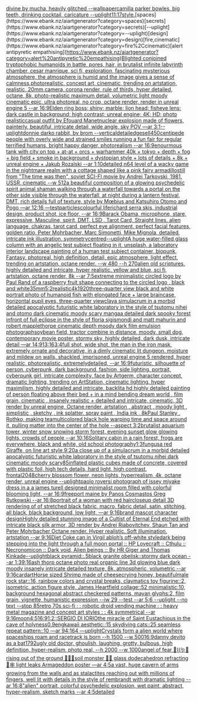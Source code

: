 [divine by mucha, heavily glitched --wallpaper](https://www.ebank.nz/aiartgenerator?category=divine%20by%20mucha%2C%20heavily%20glitched%20--wallpaper)[camilla parker bowles, big teeth, drinking cocktail, caricature --uplight](https://www.ebank.nz/aiartgenerator?category=camilla%20parker%20bowles%2C%20big%20teeth%2C%20drinking%20cocktail%2C%20caricature%20--uplight)[11:17](https://www.ebank.nz/aiartgenerator?category=11%3A17)[style.](https://www.ebank.nz/aiartgenerator?category=style.)[spaces](https://www.ebank.nz/aiartgenerator?category=spaces)[secrets](https://www.ebank.nz/aiartgenerator?category=secrets)[--uplight](https://www.ebank.nz/aiartgenerator?category=--uplight)[design](https://www.ebank.nz/aiartgenerator?category=design)[fire,cinematic](https://www.ebank.nz/aiartgenerator?category=fire%2Ccinematic)[alert antipyretic empathising](https://www.ebank.nz/aiartgenerator?category=alert%20antipyretic%20empathising)[Blighted conjoined tryptophobic humanoids in battle, pores, hair, in brutalist infinite labyrinth chamber, cesar manrique, sci fi, exploration, fascinating mysterious atmosphere, the atmosphere is humid and the image gives a sense of calmness,photorealistic, concept art, cinematic, trending on artstation, realistic, 20mm camera, corona render, rule of thirds, hyper detailed, octane, 8k, photo-realistic maximum detail, volumetric light moody cinematic epic, ultra photoreal, no crop,  octane render, render in unreal engine 5 --ar 16:9](https://www.ebank.nz/aiartgenerator?category=Blighted%20conjoined%20tryptophobic%20humanoids%20in%20battle%2C%20pores%2C%20hair%2C%20in%20brutalist%20infinite%20labyrinth%20chamber%2C%20cesar%20manrique%2C%20sci%20fi%2C%20exploration%2C%20fascinating%20mysterious%20atmosphere%2C%20the%20atmosphere%20is%20humid%20and%20the%20image%20gives%20a%20sense%20of%20calmness%2Cphotorealistic%2C%20concept%20art%2C%20cinematic%2C%20trending%20on%20artstation%2C%20realistic%2C%2020mm%20camera%2C%20corona%20render%2C%20rule%20of%20thirds%2C%20hyper%20detailed%2C%20octane%2C%208k%2C%20photo-realistic%20maximum%20detail%2C%20volumetric%20light%20moody%20cinematic%20epic%2C%20ultra%20photoreal%2C%20no%20crop%2C%20%20octane%20render%2C%20render%20in%20unreal%20engine%205%20--ar%2016%3A9)[Elden ring boss; shiny; marble; lion head; fisheye lens; dark castle in background; high contrast; unreal engine; 4K; HD; photo realistic](https://www.ebank.nz/aiartgenerator?category=Elden%20ring%20boss%3B%20shiny%3B%20marble%3B%20lion%20head%3B%20fisheye%20lens%3B%20dark%20castle%20in%20background%3B%20high%20contrast%3B%20unreal%20engine%3B%204K%3B%20HD%3B%20photo%20realistic)[casual outfit by Efouard Manet](https://www.ebank.nz/aiartgenerator?category=casual%20outfit%20by%20Efouard%20Manet)[nuclear explosion made of flowers, painterly, beautiful, intricate detail, wide angle, sky POV —ar 3:1](https://www.ebank.nz/aiartgenerator?category=nuclear%20explosion%20made%20of%20flowers%2C%20painterly%2C%20beautiful%2C%20intricate%20detail%2C%20wide%20angle%2C%20sky%20POV%20%E2%80%94ar%203%3A1)[--uplight](https://www.ebank.nz/aiartgenerator?category=--uplight)[donnie darko rabbit, by brom --vertical](https://www.ebank.nz/aiartgenerator?category=donnie%20darko%20rabbit%2C%20by%20brom%20--vertical)[detailed](https://www.ebank.nz/aiartgenerator?category=detailed)[gesell](https://www.ebank.nz/aiartgenerator?category=gesell)[450](https://www.ebank.nz/aiartgenerator?category=450)[centipede people with overly wide and strained smiles running a fun fair for regular terrified humans, bright happy danger, photorealism --ar 16:9](https://www.ebank.nz/aiartgenerator?category=centipede%20people%20with%20overly%20wide%20and%20strained%20smiles%20running%20a%20fun%20fair%20for%20regular%20terrified%20humans%2C%20bright%20happy%20danger%2C%20photorealism%20--ar%2016%3A9)[enourmous tank with city on top + at-at + orcs + warhammer 40k + tokyo + depth + fog + big field + smoke in background + dystopian style + lots of details + 8k + unreal engine + Jakub Rozalski --ar 1:10](https://www.ebank.nz/aiartgenerator?category=enourmous%20tank%20with%20city%20on%20top%20%2B%20at-at%20%2B%20orcs%20%2B%20warhammer%2040k%20%2B%20tokyo%20%2B%20depth%20%2B%20fog%20%2B%20big%20field%20%2B%20smoke%20in%20background%20%2B%20dystopian%20style%20%2B%20lots%20of%20details%20%2B%208k%20%2B%20unreal%20engine%20%2B%20Jakub%20Rozalski%20--ar%201%3A10)[detailed,](https://www.ebank.nz/aiartgenerator?category=detailed%2C)[n64 level of a wacky game in the nightmare realm with a cottage shaped like a pink fairy armadillo](https://www.ebank.nz/aiartgenerator?category=n64%20level%20of%20a%20wacky%20game%20in%20the%20nightmare%20realm%20with%20a%20cottage%20shaped%20like%20a%20pink%20fairy%20armadillo)[still from "The time was then", soviet SCI-FI movie by Andrei Tarkovski, 1981, USSR, cinematic --w 512](https://www.ebank.nz/aiartgenerator?category=still%20from%20%22The%20time%20was%20then%22%2C%20soviet%20SCI-FI%20movie%20by%20Andrei%20Tarkovski%2C%201981%2C%20USSR%2C%20cinematic%20--w%20512)[a beautiful composition of a glowing psychedelic spirit animal shaman walking through a waterfall towards a portal on the other side visible through the waterfall, at night during a lantern festival, DMT,  rich details full of texture, style by Mœbius and Katsuhiro Otomo and Pogo —ar 12:16 —test](https://www.ebank.nz/aiartgenerator?category=a%20beautiful%20composition%20of%20a%20glowing%20psychedelic%20spirit%20animal%20shaman%20walking%20through%20a%20waterfall%20towards%20a%20portal%20on%20the%20other%20side%20visible%20through%20the%20waterfall%2C%20at%20night%20during%20a%20lantern%20festival%2C%20DMT%2C%20%20rich%20details%20full%20of%20texture%2C%20style%20by%20M%C5%93bius%20and%20Katsuhiro%20Otomo%20and%20Pogo%20%E2%80%94ar%2012%3A16%20%E2%80%94test)[particles](https://www.ebank.nz/aiartgenerator?category=particles)[colourful,](https://www.ebank.nz/aiartgenerator?category=colourful%2C)[life](https://www.ebank.nz/aiartgenerator?category=life)[richard serra skis, industrial design, product shot, ice floor, --ar 16:9](https://www.ebank.nz/aiartgenerator?category=richard%20serra%20skis%2C%20industrial%20design%2C%20product%20shot%2C%20ice%20floor%2C%20--ar%2016%3A9)[Barack Obama, microphone, stare, expressive, Masculine, spirit, DMT, LSD , Tarot Card, Straight lines, alien language, chakras, tarot card, perfect eye alignment, perfect facial features, golden ratio, Peter Mohrbacher, Marc Simonetti, Mike Mignola, detailed, intricate ink illustration, symmetry](https://www.ebank.nz/aiartgenerator?category=Barack%20Obama%2C%20microphone%2C%20stare%2C%20expressive%2C%20Masculine%2C%20spirit%2C%20DMT%2C%20LSD%20%2C%20Tarot%20Card%2C%20Straight%20lines%2C%20alien%20language%2C%20chakras%2C%20tarot%20card%2C%20perfect%20eye%20alignment%2C%20perfect%20facial%20features%2C%20golden%20ratio%2C%20Peter%20Mohrbacher%2C%20Marc%20Simonetti%2C%20Mike%20Mignola%2C%20detailed%2C%20intricate%20ink%20illustration%2C%20symmetry)[centred](https://www.ebank.nz/aiartgenerator?category=centred)[--uplight](https://www.ebank.nz/aiartgenerator?category=--uplight)[A huge water-filled glass column with an angelic test subject floating in it, unsplash, a laboratory interior landscape painting of a human test subject container, biopunk, Fantasy,  photoreal,  high definition, detail, epic atmosphere, light effect,  trending on artstation, octane render. --w 480 --h 270](https://www.ebank.nz/aiartgenerator?category=A%20huge%20water-filled%20glass%20column%20with%20an%20angelic%20test%20subject%20floating%20in%20it%2C%20unsplash%2C%20a%20laboratory%20interior%20landscape%20painting%20of%20a%20human%20test%20subject%20container%2C%20biopunk%2C%20Fantasy%2C%20%20photoreal%2C%20%20high%20definition%2C%20detail%2C%20epic%20atmosphere%2C%20light%20effect%2C%20%20trending%20on%20artstation%2C%20octane%20render.%20--w%20480%20--h%20270)[alien old scriptures, highly detailed and intricate, hyper realistic, yellow and blue, sci fi, artstation, octane render, 8k --ar 7:5](https://www.ebank.nz/aiartgenerator?category=alien%20old%20scriptures%2C%20highly%20detailed%20and%20intricate%2C%20hyper%20realistic%2C%20yellow%20and%20blue%2C%20sci%20fi%2C%20artstation%2C%20octane%20render%2C%208k%20--ar%207%3A5)[extreme minimalistic circled logo by Paul Rand of a raspberry fruit shape connecting to the circled logo , black and white](https://www.ebank.nz/aiartgenerator?category=extreme%20minimalistic%20circled%20logo%20by%20Paul%20Rand%20of%20a%20raspberry%20fruit%20shape%20connecting%20to%20the%20circled%20logo%20%2C%20black%20and%20white)[35mm](https://www.ebank.nz/aiartgenerator?category=35mm)[5:2](https://www.ebank.nz/aiartgenerator?category=5%3A2)[realistic](https://www.ebank.nz/aiartgenerator?category=realistic)[4k](https://www.ebank.nz/aiartgenerator?category=4k)[1920](https://www.ebank.nz/aiartgenerator?category=1920)[three-quarter view black and white portrait photo of humanoid fish with elongated face + large braincase, horizontal pupil eyes, three-quarter view](https://www.ebank.nz/aiartgenerator?category=three-quarter%20view%20black%20and%20white%20portrait%20photo%20of%20humanoid%20fish%20with%20elongated%20face%20%2B%20large%20braincase%2C%20horizontal%20pupil%20eyes%2C%20three-quarter%20view)[clay](https://www.ebank.nz/aiartgenerator?category=clay)[a simulacrum in a morbid detailed apocalyptic futuristic white laboratory in the style of tsutomu nihei and otomo dark cinematic moody scary manga](https://www.ebank.nz/aiartgenerator?category=a%20simulacrum%20in%20a%20morbid%20detailed%20apocalyptic%20futuristic%20white%20laboratory%20in%20the%20style%20of%20tsutomu%20nihei%20and%20otomo%20dark%20cinematic%20moody%20scary%20manga)[a detailed dark spooky forest infront of full eclipse in the style of floria sigismondi and matt mahurin and robert mapplethorpe cinematic depth moody dark film emulsion photograph](https://www.ebank.nz/aiartgenerator?category=a%20detailed%20dark%20spooky%20forest%20infront%20of%20full%20eclipse%20in%20the%20style%20of%20floria%20sigismondi%20and%20matt%20mahurin%20and%20robert%20mapplethorpe%20cinematic%20depth%20moody%20dark%20film%20emulsion%20photograph)[soybean field, tractor combine in distance, moody, small dog, contemporary movie poster, stormy sky, highly detailed, dark dusk, intricate detail —ar 14:9](https://www.ebank.nz/aiartgenerator?category=soybean%20field%2C%20tractor%20combine%20in%20distance%2C%20moody%2C%20small%20dog%2C%20contemporary%20movie%20poster%2C%20stormy%20sky%2C%20highly%20detailed%2C%20dark%20dusk%2C%20intricate%20detail%20%E2%80%94ar%2014%3A9)[13:16](https://www.ebank.nz/aiartgenerator?category=13%3A16)[3:4](https://www.ebank.nz/aiartgenerator?category=3%3A4)[full shot, wide shot, the man in the iron mask, extremely ornate and decorative, in a dimly cinematic lit dungeon,  moisture and mildew on walls, shackled, imprisoned, unreal engine 5 rendered, hyper realistic, photorealistic,  extremelydetailed, --ar 16:9](https://www.ebank.nz/aiartgenerator?category=full%20shot%2C%20wide%20shot%2C%20the%20man%20in%20the%20iron%20mask%2C%20extremely%20ornate%20and%20decorative%2C%20in%20a%20dimly%20cinematic%20lit%20dungeon%2C%20%20moisture%20and%20mildew%20on%20walls%2C%20shackled%2C%20imprisoned%2C%20unreal%20engine%205%20rendered%2C%20hyper%20realistic%2C%20photorealistic%2C%20%20extremelydetailed%2C%20--ar%2016%3A9)[futuristic, silhouette of person, cyberpunk, dark background, fashion, side lighting, portrait, cyberpunk girl, intricate complexity, face by Artgerm, character concept, dramatic lighting, trending on ArtStation, cinematic lighting, hyper maximilism, highly detailed and intricate, backlit](https://www.ebank.nz/aiartgenerator?category=futuristic%2C%20silhouette%20of%20person%2C%20cyberpunk%2C%20dark%20background%2C%20fashion%2C%20side%20lighting%2C%20portrait%2C%20cyberpunk%20girl%2C%20intricate%20complexity%2C%20face%20by%20Artgerm%2C%20character%20concept%2C%20dramatic%20lighting%2C%20trending%20on%20ArtStation%2C%20cinematic%20lighting%2C%20hyper%20maximilism%2C%20highly%20detailed%20and%20intricate%2C%20backlit)[a hd highly detailed painting of person floating above their bed + in a mind bending dream world , film grain, cinematic , insanely realistic + detailed and intricate, cinematic, 3D render by unreal engine, Octane render, artstation , abstract , moody light , simplistic , sketchy , ink splatter, spray paint , India ink , 8k](https://www.ebank.nz/aiartgenerator?category=a%20hd%20highly%20detailed%20painting%20of%20person%20floating%20above%20their%20bed%20%2B%20in%20a%20mind%20bending%20dream%20world%20%2C%20film%20grain%2C%20cinematic%20%2C%20insanely%20realistic%20%2B%20detailed%20and%20intricate%2C%20cinematic%2C%203D%20render%20by%20unreal%20engine%2C%20Octane%20render%2C%20artstation%20%2C%20abstract%20%2C%20moody%20light%20%2C%20simplistic%20%2C%20sketchy%20%2C%20ink%20splatter%2C%20spray%20paint%20%2C%20India%20ink%20%2C%208k)[Paul Stanley , Rothko, making tea](https://www.ebank.nz/aiartgenerator?category=Paul%20Stanley%20%2C%20Rothko%2C%20making%20tea)[multicolored black hole warping time and space around it, pulling matter into the center of the hole --aspect 3:2](https://www.ebank.nz/aiartgenerator?category=multicolored%20black%20hole%20warping%20time%20and%20space%20around%20it%2C%20pulling%20matter%20into%20the%20center%20of%20the%20hole%20--aspect%203%3A2)[brutalist aquarium tower, winter snow snowing storm forest, evening sunset glow glowing lights, crowds of people --ar 10:16](https://www.ebank.nz/aiartgenerator?category=brutalist%20aquarium%20tower%2C%20winter%20snow%20snowing%20storm%20forest%2C%20evening%20sunset%20glow%20glowing%20lights%2C%20crowds%20of%20people%20--ar%2010%3A16)[Solitary cabin in a rain forest, frogs are everywhere, black and white, old school photography](https://www.ebank.nz/aiartgenerator?category=Solitary%20cabin%20in%20a%20rain%20forest%2C%20frogs%20are%20everywhere%2C%20black%20and%20white%2C%20old%20school%20photography)[1:3](https://www.ebank.nz/aiartgenerator?category=1%3A3)[fungus](https://www.ebank.nz/aiartgenerator?category=fungus)[a red Giraffe, on line art style,](https://www.ebank.nz/aiartgenerator?category=a%20red%20Giraffe%2C%20on%20line%20art%20style%2C)[9:20](https://www.ebank.nz/aiartgenerator?category=9%3A20)[a close up of a simulacrum in a morbid detailed apocalyptic futuristic white laboratory in the style of tsutomu nihei dark cinematic moody scary](https://www.ebank.nz/aiartgenerator?category=a%20close%20up%20of%20a%20simulacrum%20in%20a%20morbid%20detailed%20apocalyptic%20futuristic%20white%20laboratory%20in%20the%20style%20of%20tsutomu%20nihei%20dark%20cinematic%20moody%20scary)[85](https://www.ebank.nz/aiartgenerator?category=85)[inflated plastic cubes made of concrete, covered with plastic foil, high tech details, hard light, high contrast, frontal](https://www.ebank.nz/aiartgenerator?category=inflated%20plastic%20cubes%20made%20of%20concrete%2C%20covered%20with%20plastic%20foil%2C%20high%20tech%20details%2C%20hard%20light%2C%20high%20contrast%2C%20frontal)[2048](https://www.ebank.nz/aiartgenerator?category=2048)[cherry blossom flower, neon lights, hyperrealism, 4k, octane render, unreal engine --uplight](https://www.ebank.nz/aiartgenerator?category=cherry%20blossom%20flower%2C%20neon%20lights%2C%20hyperrealism%2C%204k%2C%20octane%20render%2C%20unreal%20engine%20--uplight)[paolo roversi photograph of issey miyake dress in a a james turell designed minimalist  room filled with colorful blooming light, --ar 16:9](https://www.ebank.nz/aiartgenerator?category=paolo%20roversi%20photograph%20of%20issey%20miyake%20dress%20in%20a%20a%20james%20turell%20designed%20minimalist%20%20room%20filled%20with%20colorful%20blooming%20light%2C%20--ar%2016%3A9)[freeport maine by Panos Cosmastos Greg Rutkowski --ar 16:8](https://www.ebank.nz/aiartgenerator?category=freeport%20maine%20by%20Panos%20Cosmastos%20Greg%20Rutkowski%20--ar%2016%3A8)[portrait of a woman with red hair](https://www.ebank.nz/aiartgenerator?category=portrait%20of%20a%20woman%20with%20red%20hair)[closeup detail 3D rendering of of stretched black fabric, macro, fabric detail, satin, stitching, all black, black background, low light, —ar 9:16](https://www.ebank.nz/aiartgenerator?category=closeup%20detail%203D%20rendering%20of%20of%20stretched%20black%20fabric%2C%20macro%2C%20fabric%20detail%2C%20satin%2C%20stitching%2C%20all%20black%2C%20black%20background%2C%20low%20light%2C%20%E2%80%94ar%209%3A16)[brand mascot character design](https://www.ebank.nz/aiartgenerator?category=brand%20mascot%20character%20design)[Highly detailed stunning image of a Cultist of Eternal End etched with  intricate black silk armor, 3D render by Andrei Riabovitchev, Shaun Tan and Peter Mohrbacher Octane render. Hyper realistic. Soft illumination.  artstation --ar 9:16](https://www.ebank.nz/aiartgenerator?category=Highly%20detailed%20stunning%20image%20of%20a%20Cultist%20of%20Eternal%20End%20etched%20with%20%20intricate%20black%20silk%20armor%2C%203D%20render%20by%20Andrei%20Riabovitchev%2C%20Shaun%20Tan%20and%20Peter%20Mohrbacher%20Octane%20render.%20Hyper%20realistic.%20Soft%20illumination.%20%20artstation%20--ar%209%3A16)[Diet Coke can in Virgil abloh’s off-white style](https://www.ebank.nz/aiartgenerator?category=Diet%20Coke%20can%20in%20Virgil%20abloh%E2%80%99s%20off-white%20style)[dark being stepping into the light through a full moon portal :: HP Lovecraft :: Cthulu :: Necronomicon :: Dark void, Alien beings :: By HR Giger and Thomas Kinkade](https://www.ebank.nz/aiartgenerator?category=dark%20being%20stepping%20into%20the%20light%20through%20a%20full%20moon%20portal%20%3A%3A%20HP%20Lovecraft%20%3A%3A%20Cthulu%20%3A%3A%20Necronomicon%20%3A%3A%20Dark%20void%2C%20Alien%20beings%20%3A%3A%20By%20HR%20Giger%20and%20Thomas%20Kinkade)[--uplight](https://www.ebank.nz/aiartgenerator?category=--uplight)[black pyramid::.5black granite obelisk::stormy dark ocean --ar 1:3](https://www.ebank.nz/aiartgenerator?category=black%20pyramid%3A%3A.5black%20granite%20obelisk%3A%3Astormy%20dark%20ocean%20--ar%201%3A3)[9:16](https://www.ebank.nz/aiartgenerator?category=9%3A16)[ash thorp octane photo real organic line 3d glowing blue dark moody insanely intricate detailed texture, 8k, atmospheric, volumetric --ar 9:16](https://www.ebank.nz/aiartgenerator?category=ash%20thorp%20octane%20photo%20real%20organic%20line%203d%20glowing%20blue%20dark%20moody%20insanely%20intricate%20detailed%20texture%2C%208k%2C%20atmospheric%2C%20volumetric%20--ar%209%3A16)[card](https://www.ebank.nz/aiartgenerator?category=card)[art](https://www.ebank.nz/aiartgenerator?category=art)[Horse sized Shrimp made of cheese](https://www.ebank.nz/aiartgenerator?category=Horse%20sized%20Shrimp%20made%20of%20cheese)[crying honey, beautiful](https://www.ebank.nz/aiartgenerator?category=crying%20honey%2C%20beautiful)[male rock star::16, rainbow colors and crystal breaks, claymatics toy figurine::2, isometric, action figure style, James Heartfield collage::52 minimalistic:10, background hexagonal abstract checkered patterns, mayan glyphs:2, film grain, vignette, humanistic expression --iw 29 --test --ar 5:6 --uplight --no text --stop 85](https://www.ebank.nz/aiartgenerator?category=male%20rock%20star%3A%3A16%2C%20rainbow%20colors%20and%20crystal%20breaks%2C%20claymatics%20toy%20figurine%3A%3A2%2C%20isometric%2C%20action%20figure%20style%2C%20James%20Heartfield%20collage%3A%3A52%20minimalistic%3A10%2C%20background%20hexagonal%20abstract%20checkered%20patterns%2C%20mayan%20glyphs%3A2%2C%20film%20grain%2C%20vignette%2C%20humanistic%20expression%20--iw%2029%20--test%20--ar%205%3A6%20--uplight%20--no%20text%20--stop%2085)[retro 70s sci-fi : : robotic droid vending machine : : heavy metal magazine and concept art styles : : 4k symmetrical --ar 9:16](https://www.ebank.nz/aiartgenerator?category=retro%2070s%20sci-fi%20%3A%20%3A%20robotic%20droid%20vending%20machine%20%3A%20%3A%20heavy%20metal%20magazine%20and%20concept%20art%20styles%20%3A%20%3A%204k%20symmetrical%20--ar%209%3A16)[moon](https://www.ebank.nz/aiartgenerator?category=moon)[4:5](https://www.ebank.nz/aiartgenerator?category=4%3A5)[16:9](https://www.ebank.nz/aiartgenerator?category=16%3A9)[1:2](https://www.ebank.nz/aiartgenerator?category=1%3A2)[::](https://www.ebank.nz/aiartgenerator?category=%3A%3A)[SERGIO DI IORIO](https://www.ebank.nz/aiartgenerator?category=SERGIO%20DI%20IORIO)[the miracle of Saint Eustachious  in the cave of holyness](https://www.ebank.nz/aiartgenerator?category=the%20miracle%20of%20Saint%20Eustachious%20%20in%20the%20cave%20of%20holyness)[0.9](https://www.ebank.nz/aiartgenerator?category=0.9)[eng](https://www.ebank.nz/aiartgenerator?category=eng)[kawaii aesthetic::15 skydiving cats::25 seamless repeat pattern::10  —ar 94:164 —uplight](https://www.ebank.nz/aiartgenerator?category=kawaii%20aesthetic%3A%3A15%20skydiving%20cats%3A%3A25%20seamless%20repeat%20pattern%3A%3A10%20%20%E2%80%94ar%2094%3A164%20%E2%80%94uplight)[Crystals  form a alien world where spaceships roam and racetrack is born --h 1500 --w 500](https://www.ebank.nz/aiartgenerator?category=Crystals%20%20form%20a%20alien%20world%20where%20spaceships%20roam%20and%20racetrack%20is%20born%20--h%201500%20--w%20500)[16:9](https://www.ebank.nz/aiartgenerator?category=16%3A9)[danny devito as a bat](https://www.ebank.nz/aiartgenerator?category=danny%20devito%20as%20a%20bat)[1792](https://www.ebank.nz/aiartgenerator?category=1792)[ugly old doctor, ghoulish, laughing, grotty, bulbous, high definition, hyper-realism, photo real, --h 2000 --w 1000](https://www.ebank.nz/aiartgenerator?category=ugly%20old%20doctor%2C%20ghoulish%2C%20laughing%2C%20grotty%2C%20bulbous%2C%20high%20definition%2C%20hyper-realism%2C%20photo%20real%2C%20--h%202000%20--w%201000)[angel of fear 💉⛓🪱🍄rising out of the ground 🧩🦚🐍soil monster 💍🥽 glass dodecahedron refracting 🦋🕸 light leaks Armageddon poster —ar 4:5](https://www.ebank.nz/aiartgenerator?category=angel%20of%20fear%20%F0%9F%92%89%E2%9B%93%F0%9F%AA%B1%F0%9F%8D%84rising%20out%20of%20the%20ground%20%F0%9F%A7%A9%F0%9F%A6%9A%F0%9F%90%8Dsoil%20monster%20%F0%9F%92%8D%F0%9F%A5%BD%20glass%20dodecahedron%20refracting%20%F0%9F%A6%8B%F0%9F%95%B8%20light%20leaks%20Armageddon%20poster%20%E2%80%94ar%204%3A5)[a vast, huge cavern of arms growing from the walls and as stalactites reaching out with millions of fingers, well lit with details in the style of rembrandt with dramatic lighting --ar 16:8](https://www.ebank.nz/aiartgenerator?category=a%20vast%2C%20huge%20cavern%20of%20arms%20growing%20from%20the%20walls%20and%20as%20stalactites%20reaching%20out%20with%20millions%20of%20fingers%2C%20well%20lit%20with%20details%20in%20the%20style%20of%20rembrandt%20with%20dramatic%20lighting%20--ar%2016%3A8)["alien" portrait, colorful psychedelic explosion, wet paint, abstract, hyper-realism, sketch marks --ar 4:5](https://www.ebank.nz/aiartgenerator?category=%22alien%22%20portrait%2C%20colorful%20psychedelic%20explosion%2C%20wet%20paint%2C%20abstract%2C%20hyper-realism%2C%20sketch%20marks%20--ar%204%3A5)[detailed](https://www.ebank.nz/aiartgenerator?category=detailed)